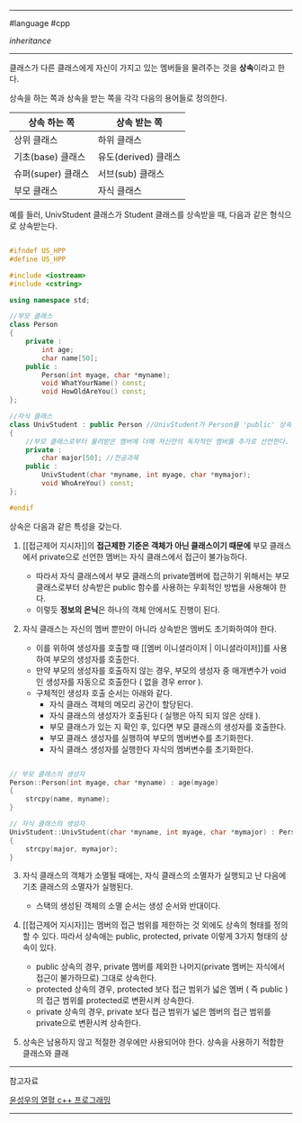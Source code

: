 
---

#language #cpp 

*inheritance*

---

클래스가 다른 클래스에게 자신이 가지고 있는 멤버들을 물려주는 것을 **상속**이라고 한다.

상속을 하는 쪽과 상속을 받는 쪽을 각각 다음의 용어들로 정의한다.

| 상속 하는 쪽       | 상속 받는 쪽         |
| ------------------ | -------------------- |
| 상위 클래스        | 하위 클래스          |
| 기초(base) 클래스  | 유도(derived) 클래스 |
| 슈퍼(super) 클래스 | 서브(sub) 클래스     |
| 부모 클래스        | 자식 클래스          |

예를 들러, UnivStudent 클래스가 Student 클래스를 상속받을 때, 다음과 같은 형식으로 상속받는다.

```cpp

#ifndef US_HPP
#define US_HPP

#include <iostream>
#include <cstring>

using namespace std;

//부모 클래스
class Person
{
	private :
		int age;
		char name[50];
	public :
		Person(int myage, char *myname);
		void WhatYourName() const;
		void HowOldAreYou() const;
};

//자식 클래스
class UnivStudent : public Person //UnivStudent가 Person을 'public' 상속함
{
	//부모 클래스로부터 물려받은 멤버에 더해 자신만의 독자적인 멤버를 추가로 선언한다.
	private :
		char major[50]; //전공과목
	public :
		UnivStudent(char *myname, int myage, char *mymajor);
		void WhoAreYou() const;
};

#endif

```

상속은 다음과 같은 특성을 갖는다.

1. [[접근제어 지시자]]의 **접근제한 기준은 객체가 아닌 클래스이기 때문에** 부모 클래스에서 private으로 선언한 멤버는 자식 클래스에서 접근이 불가능하다.
	- 따라서 자식 클래스에서 부모 클래스의 private멤버에 접근하기 위해서는 부모 클래스로부터 상속받은 public 함수를 사용하는 우회적인 방법을 사용해야 한다.
	- 이렇듯 **정보의 은닉**은 하나의 객체 안에서도 진행이 된다.

2. 자식 클래스는 자신의 멤버 뿐만이 아니라 상속받은 멤버도 초기화하여야 한다.
	- 이를 위하여 생성자를 호출할 때 [[멤버 이니셜라이저 | 이니셜라이저]]를 사용하여 부모의 생성자를 호출한다.
	- 만약 부모의 생성자를 호출하지 않는 경우, 부모의 생성자 중 매개변수가 void인 생성자를 자동으로 호출한다 ( 없을 경우 error ).
	- 구체적인 생성자 호출 순서는 아래와 같다.
		+ 자식 클래스 객체의 메모리 공간이 할당된다.
		+ 자식 클래스의 생성자가 호출된다 ( 실행은 아직 되지 않은 상태 ).
		+ 부모 클래스가 있는 지 확인 후, 있다면 부모 클래스의 생성자를 호출한다.
		+ 부모 클래스 생성자를 실행하여 부모의 멤버변수를 초기화한다.
		+ 자식 클래스 생성자를 실행한다 자식의 멤버변수를 초기화한다.

```cpp

// 부모 클래스의 생성자
Person::Person(int myage, char *myname) : age(myage)
{
	strcpy(name, myname);
}

// 자식 클래스의 생성자
UnivStudent::UnivStudent(char *myname, int myage, char *mymajor) : Person(myage, myname) // -> 이니셜라이저를 사용하여 부모의 생성자를 호출함
{
	strcpy(major, mymajor);
}

```

3. 자식 클래스의 객체가 소멸될 때에는, 자식 클래스의 소멸자가 실행되고 난 다음에 기초 클래스의 소멸자가 실행된다.
	- 스택의 생성된 객체의 소멸 순서는 생성 순서와 반대이다.

4. [[접근제어 지시자]]는 멤버의 접근 범위를 제한하는 것 외에도 상속의 형태를 정의할 수 있다. 따라서 상속애는 public, protected, private 이렇게 3가지 형태의 상속이 있다.
	- public 상속의 경우, private 멤버를 제외한 나머지(private 멤버는 자식에서 접근이 불가하므로) 그대로 상속한다.
	- protected 상속의 경우, protected 보다 접근 범위가 넓은 멤버 ( 즉 public ) 의 접근 범위를 protected로 변환시켜 상속한다.
	- private 상속의 경우, private 보다 접근 범위가 넓은 멤버의 접근 범위를 private으로 변환시켜 상속한다.

5. 상속은 남용하지 않고 적절한 경우에만 사용되어야 한다. 상속을 사용하기 적합한 클래스와 클래

---

참고자료

[윤성우의 열혈 c++ 프로그래밍](https://product.kyobobook.co.kr/detail/S000001589147)

---